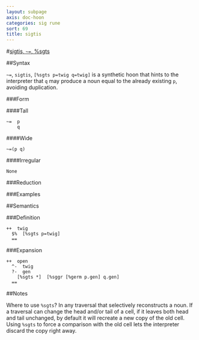 ```yaml
---
layout: subpage
axis: doc-hoon
categories: sig rune
sort: 69
title: sigtis
---
```




#[sigtis, `~=`, %sgts](#sgts)

##Syntax

`~=`, `sigtis`, `[%sgts p=twig q=twig]` is a synthetic hoon that
hints to the interpreter that `q` may produce a noun equal to the
already existing `p`, avoiding duplication.

###Form

####Tall

    ~=  p
        q

####Wide

    ~=(p q)


####Irregular

    None

###Reduction

###Examples

##Semantics

###Definition

    ++  twig  
      $%  [%sgts p=twig]
      ==

###Expansion

    ++  open
      ^-  twig
      ?-  gen
        [%sgts *]  [%sggr [%germ p.gen] q.gen]
      ==

##Notes

Where to use `%sgts`?  In any traversal that selectively
reconstructs a noun.  If a traversal can change the head and/or
tail of a cell, if it leaves both head and tail unchanged, by
default it will recreate a new copy of the old cell.  Using
`%sgts` to force a comparison with the old cell lets the
interpreter discard the copy right away.